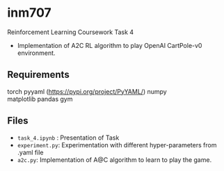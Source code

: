 # inm707
 Reinforcement Learning Coursework Task 4

- Implementation of A2C RL algorithm to play OpenAI CartPole-v0 environment. 


## Requirements
torch
pyyaml (https://pypi.org/project/PyYAML/)
numpy  
matplotlib 
pandas 
gym

## Files
- `task_4.ipynb` : Presentation of Task
- `experiment.py`: Experimentation with different hyper-parameters from .yaml file
- `a2c.py`: Implementation of A@C algorithm to learn to play the game.
